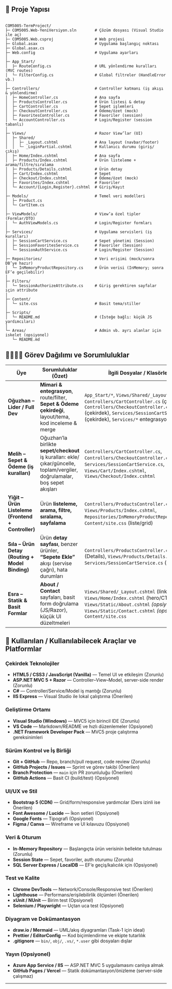 ## 📁 Proje Yapısı

```text

COM5005-TermProject/
├─ COM5005.Web-YeniVersiyon.sln        # Çözüm dosyası (Visual Studio ile aç)
├─ COM5005.Web.csproj                  # Web projesi
├─ Global.asax                         # Uygulama başlangıç noktası
├─ Global.asax.cs
├─ Web.config                          # Uygulama ayarları
│
├─ App_Start/
│  ├─ RouteConfig.cs                   # URL yönlendirme kuralları (MVC routes)
│  └─ FilterConfig.cs                  # Global filtreler (HandleError vb.)
│
├─ Controllers/                        # Controller katmanı (iş akışı & yönlendirme)
│  ├─ HomeController.cs                # Ana sayfa
│  ├─ ProductsController.cs            # Ürün listesi & detay
│  ├─ CartController.cs                # Sepet işlemleri
│  ├─ CheckoutController.cs            # Ödeme/özet (mock)
│  ├─ FavoritesController.cs           # Favoriler (session)
│  └─ AccountController.cs             # Login/Register (session tabanlı)
│
├─ Views/                              # Razor View’lar (UI)
│  ├─ Shared/
│  │  ├─ _Layout.cshtml                # Ana layout (navbar/footer)
│  │  └─ _LoginPartial.cshtml          # Kullanıcı durumu (giriş/çıkış)
│  ├─ Home/Index.cshtml                # Ana sayfa
│  ├─ Products/Index.cshtml            # Ürün listeleme + arama/filtre/sıralama
│  ├─ Products/Details.cshtml          # Ürün detay
│  ├─ Cart/Index.cshtml                # Sepet
│  ├─ Checkout/Index.cshtml            # Ödeme/özet (mock)
│  ├─ Favorites/Index.cshtml           # Favoriler
│  └─ Account/{Login,Register}.cshtml  # Giriş/Kayıt
│
├─ Models/                             # Temel veri modelleri
│  ├─ Product.cs
│  └─ CartItem.cs
│
├─ ViewModels/                         # View’a özel tipler (Formlar/DTO)
│  └─ AuthViewModels.cs                # Login/Register formları
│
├─ Services/                           # Uygulama servisleri (iş kuralları)
│  ├─ SessionCartService.cs            # Sepet yönetimi (Session)
│  ├─ SessionFavoritesService.cs       # Favoriler (Session)
│  └─ SessionAuthService.cs            # Login/Register (Session)
│
├─ Repositories/                       # Veri erişimi (mock/sonra DB’ye hazır)
│  └─ InMemoryProductRepository.cs     # Ürün verisi (InMemory; sonra EF’e geçilebilir)
│
├─ Filters/
│  └─ SessionAuthorizeAttribute.cs     # Giriş gerektiren sayfalar için attribute
│
├─ Content/
│  └─ site.css                         # Basit tema/stiller
│
├─ Scripts/
│  └─ README.md                        # (İsteğe bağlı: küçük JS yardımcıları)
│
└─ Areas/                              # Admin vb. ayrı alanlar için iskelet (opsiyonel)
   └─ README.md
```
## 🫱🏻‍🫲🏿 Görev Dağılımı ve Sorumluluklar

| Üye                                                | Sorumluluklar (Özet)                                                                                                        | İlgili Dosyalar / Klasörler                                                                                                                                                                                     |
| -------------------------------------------------- | --------------------------------------------------------------------------------------------------------------------------- | --------------------------------------------------------------------------------------------------------------------------------------------------------------------------------------------------------------- |
| **Oğuzhan – Lider / Full Dev**                     | **Mimari & entegrasyon**, route/filter, **Sepet & Ödeme çekirdeği**, layout/tema, kod inceleme & merge                      | `App_Start/*`, `Views/Shared/_Layout.cshtml`, `Controllers/CartController.cs` (çekirdek), `Controllers/CheckoutController.cs` (çekirdek), `Services/SessionCartService.cs` (çekirdek), `Services/*` entegrasyon |
| **Melih – Sepet & Ödeme (iş kuralları)**           | Oğuzhan’la birlikte **sepet/checkout** iş kuralları: ekle/çıkar/güncelle, toplam/vergiler, doğrulamalar, boş sepet akışları | `Controllers/CartController.cs`, `Controllers/CheckoutController.cs`, `Services/SessionCartService.cs`, `Views/Cart/Index.cshtml`, `Views/Checkout/Index.cshtml`                                                |
| **Yiğit – Ürün Listeleme (Frontend + Controller)** | Ürün **listeleme, arama, filtre, sıralama, sayfalama**                                                                      | `Controllers/ProductsController.cs` (Index), `Views/Products/Index.cshtml`, `Repositories/InMemoryProductRepository.cs`, `Content/site.css` (liste/grid)                                                        |
| **Sıla – Ürün Detay (Routing + Model Binding)**    | Ürün **detay sayfası**, benzer ürünler, **“Sepete Ekle”** akışı (servise çağrı), hata durumları                             | `Controllers/ProductsController.cs` (Details), `Views/Products/Details.cshtml`, `Services/SessionCartService.cs` (kullanım)                                                                                     |
| **Esra – Statik & Basit Formlar**                  | **About / Contact** sayfaları, basit form doğrulama (JS/Razor), küçük UI düzeltmeleri                                       | `Views/Shared/_Layout.cshtml` (linkler), `Views/Home/Index.cshtml` (hero/CTA), `Views/Static/About.cshtml` *(opsiyonel)*, `Views/Static/Contact.cshtml` *(opsiyonel)*, `Content/site.css`                       |

## 🧰 Kullanılan / Kullanılabilecek Araçlar ve Platformlar

### Çekirdek Teknolojiler
- **HTML5 / CSS3 / JavaScript (Vanilla)** — Temel UI ve etkileşim (Zorunlu)
- **ASP.NET MVC 5 + Razor** — Controller–View–Model, server-side render (Zorunlu)
- **C#** — Controller/Service/Model iş mantığı (Zorunlu)
- **IIS Express** — Visual Studio ile lokal çalıştırma (Önerilen)

### Geliştirme Ortamı
- **Visual Studio (Windows)** — MVC5 için birincil IDE (Zorunlu)
- **VS Code** — Markdown/README ve hızlı düzenlemeler (Opsiyonel)
- **.NET Framework Developer Pack** — MVC5 proje çalıştırma gereksinimleri

### Sürüm Kontrol ve İş Birliği
- **Git + GitHub** — Repo, branch/pull request, code review (Zorunlu)
- **GitHub Projects / Issues** — Sprint ve görev takibi (Önerilen)
- **Branch Protection** — `main` için PR zorunluluğu (Önerilen)
- **GitHub Actions** — Basit CI (build/test) (Opsiyonel)

### UI/UX ve Stil
- **Bootstrap 5 (CDN)** — Grid/form/responsive yardımcılar (Ders izinli ise Önerilen)
- **Font Awesome / Lucide** — İkon setleri (Opsiyonel)
- **Google Fonts** — Tipografi (Opsiyonel)
- **Figma / Canva** — Wireframe ve UI kılavuzu (Opsiyonel)

### Veri & Oturum
- **In-Memory Repository** — Başlangıçta ürün verisinin bellekte tutulması (Zorunlu)
- **Session State** — Sepet, favoriler, auth oturumu (Zorunlu)
- **SQL Server Express / LocalDB** — EF’e geçiş/kalıcılık için (Opsiyonel)

### Test ve Kalite
- **Chrome DevTools** — Network/Console/Responsive test (Önerilen)
- **Lighthouse** — Performans/erişilebilirlik ölçümleri (Önerilen)
- **xUnit / NUnit** — Birim test (Opsiyonel)
- **Selenium / Playwright** — Uçtan uca test (Opsiyonel)

### Diyagram ve Dokümantasyon
- **draw.io / Mermaid** — UML/akış diyagramları (Task-1 için ideal)
- **Prettier / EditorConfig** — Kod biçimlendirme ve ekipte tutarlılık
- **.gitignore** — `bin/`, `obj/`, `.vs/`, `*.user` gibi dosyaları dışlar

### Yayın (Opsiyonel)
- **Azure App Service / IIS** — ASP.NET MVC 5 uygulamasını canlıya almak
- **GitHub Pages / Vercel** — Statik dokümantasyon/önizleme (server-side çalışmaz)

---